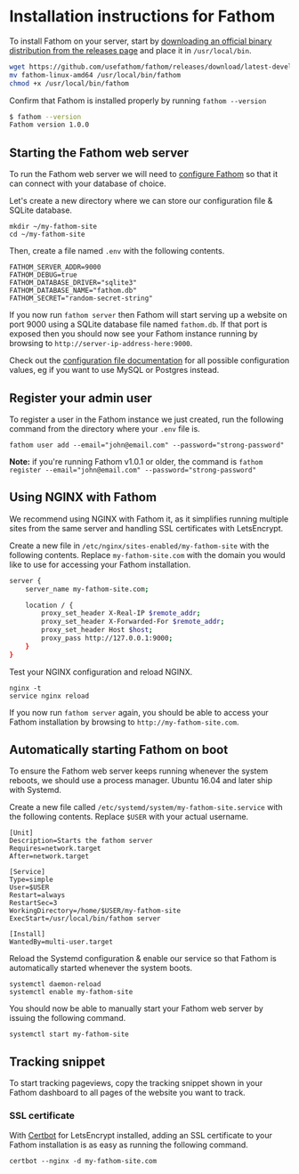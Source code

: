 # Installation instructions for Fathom

To install Fathom on your server, start by [downloading an official binary distribution from the releases page](https://github.com/usefathom/fathom/releases) and place it in `/usr/local/bin`.

```sh
wget https://github.com/usefathom/fathom/releases/download/latest-development/fathom-linux-amd64
mv fathom-linux-amd64 /usr/local/bin/fathom
chmod +x /usr/local/bin/fathom
```
Confirm that Fathom is installed properly by running `fathom --version`

```sh
$ fathom --version
Fathom version 1.0.0
```

## Starting the Fathom web server

To run the Fathom web server we will need to [configure Fathom](https://github.com/usefathom/fathom/blob/master/docs/Configuration.md) so that it can connect with your database of choice. 

Let's create a new directory where we can store our configuration file & SQLite database.

```
mkdir ~/my-fathom-site
cd ~/my-fathom-site
```

Then, create a file named `.env` with the following contents.

```
FATHOM_SERVER_ADDR=9000
FATHOM_DEBUG=true
FATHOM_DATABASE_DRIVER="sqlite3"
FATHOM_DATABASE_NAME="fathom.db"
FATHOM_SECRET="random-secret-string"
```

If you now run `fathom server` then Fathom will start serving up a website on port 9000 using a SQLite database file named `fathom.db`. If that port is exposed then you should now see your Fathom instance running by browsing to `http://server-ip-address-here:9000`.

Check out the [configuration file documentation](https://github.com/usefathom/fathom/blob/master/docs/Configuration.md) for all possible configuration values, eg if you want to use MySQL or Postgres instead.

## Register your admin user

To register a user in the Fathom instance we just created, run the following command from the directory where your `.env` file is. 

```
fathom user add --email="john@email.com" --password="strong-password"
```

**Note:** if you're running Fathom v1.0.1 or older, the command is `fathom register --email="john@email.com" --password="strong-password"`

## Using NGINX with Fathom

We recommend using NGINX with Fathom it, as it simplifies running multiple sites from the same server and handling SSL certificates with LetsEncrypt.

Create a new file in `/etc/nginx/sites-enabled/my-fathom-site` with the following contents. Replace `my-fathom-site.com` with the domain you would like to use for accessing your Fathom installation.

```sh
server {
	server_name my-fathom-site.com;

	location / {
		proxy_set_header X-Real-IP $remote_addr;
		proxy_set_header X-Forwarded-For $remote_addr;
		proxy_set_header Host $host;
		proxy_pass http://127.0.0.1:9000; 
	}
}
```

Test your NGINX configuration and reload NGINX.

```
nginx -t
service nginx reload
```

If you now run `fathom server` again, you should be able to access your Fathom installation by browsing to `http://my-fathom-site.com`.

## Automatically starting Fathom on boot

To ensure the Fathom web server keeps running whenever the system reboots, we should use a process manager. Ubuntu 16.04 and later ship with Systemd.

Create a new file called `/etc/systemd/system/my-fathom-site.service` with the following contents. Replace `$USER` with your actual username.

```
[Unit]
Description=Starts the fathom server
Requires=network.target
After=network.target

[Service]
Type=simple
User=$USER
Restart=always
RestartSec=3
WorkingDirectory=/home/$USER/my-fathom-site
ExecStart=/usr/local/bin/fathom server

[Install]
WantedBy=multi-user.target
```

Reload the Systemd configuration & enable our service so that Fathom is automatically started whenever the system boots.

```
systemctl daemon-reload
systemctl enable my-fathom-site
```

You should now be able to manually start your Fathom web server by issuing the following command.

```
systemctl start my-fathom-site
```

## Tracking snippet

To start tracking pageviews, copy the tracking snippet shown in your Fathom dashboard to all pages of the website you want to track.


### SSL certificate

With [Certbot](https://certbot.eff.org/docs/) for LetsEncrypt installed, adding an SSL certificate to your Fathom installation is as easy as running the following command.

```
certbot --nginx -d my-fathom-site.com
```


